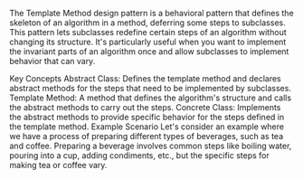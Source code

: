 The Template Method design pattern is a behavioral pattern that defines the skeleton of an algorithm in a method, deferring some steps to subclasses. This pattern lets subclasses redefine certain steps of an algorithm without changing its structure. It's particularly useful when you want to implement the invariant parts of an algorithm once and allow subclasses to implement behavior that can vary.

Key Concepts
Abstract Class: Defines the template method and declares abstract methods for the steps that need to be implemented by subclasses.
Template Method: A method that defines the algorithm's structure and calls the abstract methods to carry out the steps.
Concrete Class: Implements the abstract methods to provide specific behavior for the steps defined in the template method.
Example Scenario
Let's consider an example where we have a process of preparing different types of beverages, such as tea and coffee. Preparing a beverage involves common steps like boiling water, pouring into a cup, adding condiments, etc., but the specific steps for making tea or coffee vary.


